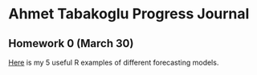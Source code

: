 # Ahmet Tabakoglu Progress Journal

## Homework 0 (March 30)

[Here](files/examples.html) is my 5 useful R examples of different forecasting models.
